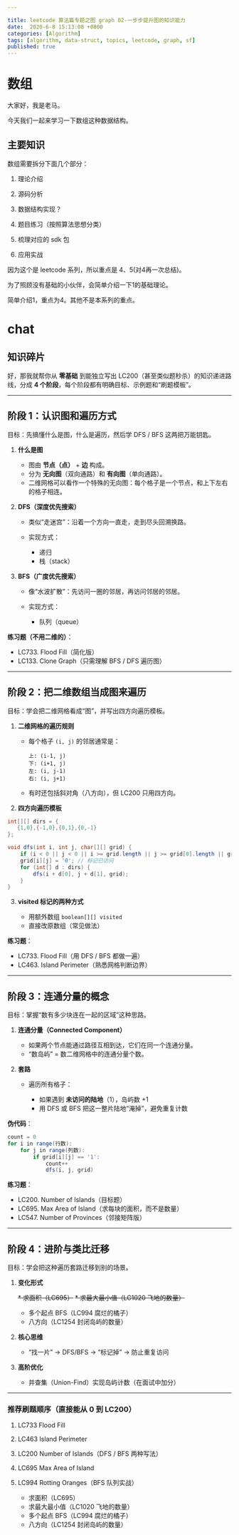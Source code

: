 ```yaml
---

title: leetcode 算法篇专题之图 graph 02-一步步提升图的知识能力
date:  2020-6-8 15:13:08 +0800
categories: [Algorithm]
tags: [algorithm, data-struct, topics, leetcode, graph, sf]
published: true
---
```



# 数组

大家好，我是老马。

今天我们一起来学习一下数组这种数据结构。

## 主要知识

数组需要拆分下面几个部分：

1. 理论介绍

2. 源码分析

3. 数据结构实现？

4. 题目练习（按照算法思想分类）

5. 梳理对应的 sdk 包

6. 应用实战

因为这个是 leetcode 系列，所以重点是 4、5(对4再一次总结)。

为了照顾没有基础的小伙伴，会简单介绍一下1的基础理论。

简单介绍1，重点为4。其他不是本系列的重点。




# chat

## 知识碎片

好，那我就帮你从 **零基础** 到能独立写出 LC200（甚至类似题秒杀）的知识递进路线，分成 **4 个阶段**，每个阶段都有明确目标、示例题和“刷题模板”。

---

## **阶段 1：认识图和遍历方式**

目标：先搞懂什么是图，什么是遍历，然后学 DFS / BFS 这两把万能钥匙。

1. **什么是图**

   * 图由 **节点（点）** + **边** 构成。
   * 分为 **无向图**（双向通路）和 **有向图**（单向通路）。
   * 二维网格可以看作一个特殊的无向图：每个格子是一个节点，和上下左右的格子相连。

2. **DFS（深度优先搜索）**

   * 类似“走迷宫”：沿着一个方向一直走，走到尽头回溯换路。
   * 实现方式：

     * 递归
     * 栈（stack）

3. **BFS（广度优先搜索）**

   * 像“水波扩散”：先访问一圈的邻居，再访问邻居的邻居。
   * 实现方式：

     * 队列（queue）

**练习题（不用二维的）**：

* LC733. Flood Fill（简化版）
* LC133. Clone Graph（只需理解 BFS / DFS 遍历图）

---

## **阶段 2：把二维数组当成图来遍历**

目标：学会把二维网格看成“图”，并写出四方向遍历模板。

1. **二维网格的遍历规则**

   * 每个格子 `(i, j)` 的邻居通常是：

     ```
     上: (i-1, j)
     下: (i+1, j)
     左: (i, j-1)
     右: (i, j+1)
     ```
   * 有时还包括斜对角（八方向），但 LC200 只用四方向。

2. **四方向遍历模板**

```java
int[][] dirs = {
   {1,0},{-1,0},{0,1},{0,-1}
};

void dfs(int i, int j, char[][] grid) {
    if (i < 0 || j < 0 || i >= grid.length || j >= grid[0].length || grid[i][j] != '1') return;
    grid[i][j] = '0'; // 标记已访问
    for (int[] d : dirs) {
        dfs(i + d[0], j + d[1], grid);
    }
}
```

3. **visited 标记的两种方式**

   * 用额外数组 `boolean[][] visited`
   * 直接改原数组（常见做法）

**练习题**：

* LC733. Flood Fill（用 DFS / BFS 都做一遍）
* LC463. Island Perimeter（熟悉网格判断边界）

---

## **阶段 3：连通分量的概念**

目标：掌握“数有多少块连在一起的区域”这种思路。

1. **连通分量（Connected Component）**

   * 如果两个节点能通过路径互相到达，它们在同一个连通分量。
   * “数岛屿” = 数二维网格中的连通分量个数。

2. **套路**

   * 遍历所有格子：

     * 如果遇到 **未访问的陆地**（1），岛屿数 +1
     * 用 DFS 或 BFS 把这一整片陆地“淹掉”，避免重复计数

**伪代码**：

```java
count = 0
for i in range(行数):
    for j in range(列数):
        if grid[i][j] == '1':
            count++
            dfs(i, j, grid)
```

**练习题**：

* LC200. Number of Islands（目标题）
* LC695. Max Area of Island（求每块的面积，而不是数量）
* LC547. Number of Provinces（邻接矩阵版）

---

## **阶段 4：进阶与类比迁移**

目标：学会把这种遍历套路迁移到别的场景。

1. **变化形式**

   ~~* 求面积（LC695）~~
   ~~* 求最大最小值（LC1020 飞地的数量）~~
   * 多个起点 BFS（LC994 腐烂的橘子）
   * 八方向（LC1254 封闭岛屿的数量）

2. **核心思维**

   * “找一片” → DFS/BFS → “标记掉” → 防止重复访问

3. **高阶优化**

   * 并查集（Union-Find）实现岛屿计数（在面试中加分）

---

### 推荐刷题顺序（直接能从 0 到 LC200）

1. LC733 Flood Fill
2. LC463 Island Perimeter
3. LC200 Number of Islands（DFS / BFS 两种写法）
4. LC695 Max Area of Island
5. LC994 Rotting Oranges（BFS 队列实战）

   * 求面积（LC695）
   * 求最大最小值（LC1020 飞地的数量）
   * 多个起点 BFS（LC994 腐烂的橘子）
   * 八方向（LC1254 封闭岛屿的数量）
   
